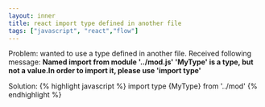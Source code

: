 ```yaml
---
layout: inner
title: react import type defined in another file
tags: ["javascript", "react","flow"]
---
```

Problem: wanted to use a type defined in another file. Received following message:
<b>Named import from module '../mod.js' 'MyType' is a type, but not a value.In order to import it, please use 'import type'</b>

Solution:
{% highlight javascript %}
import type {MyType} from '../mod'
{% endhighlight %}
